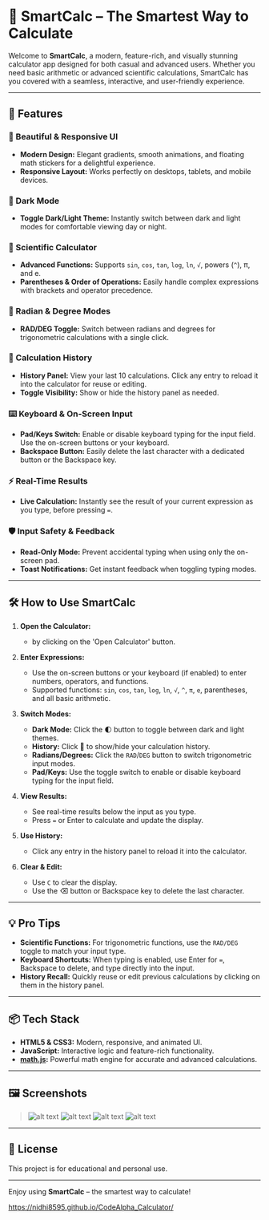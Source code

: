 # 🚀 SmartCalc – The Smartest Way to Calculate

Welcome to **SmartCalc**, a modern, feature-rich, and visually stunning calculator app designed for both casual and advanced users. Whether you need basic arithmetic or advanced scientific calculations, SmartCalc has you covered with a seamless, interactive, and user-friendly experience.

---

## 🌟 Features

### 🎨 Beautiful & Responsive UI
- **Modern Design:** Elegant gradients, smooth animations, and floating math stickers for a delightful experience.
- **Responsive Layout:** Works perfectly on desktops, tablets, and mobile devices.

### 🌙 Dark Mode
- **Toggle Dark/Light Theme:** Instantly switch between dark and light modes for comfortable viewing day or night.

### 🧮 Scientific Calculator
- **Advanced Functions:** Supports `sin`, `cos`, `tan`, `log`, `ln`, `√`, powers (`^`), π, and e.
- **Parentheses & Order of Operations:** Easily handle complex expressions with brackets and operator precedence.

### 📏 Radian & Degree Modes
- **RAD/DEG Toggle:** Switch between radians and degrees for trigonometric calculations with a single click.

### 📝 Calculation History
- **History Panel:** View your last 10 calculations. Click any entry to reload it into the calculator for reuse or editing.
- **Toggle Visibility:** Show or hide the history panel as needed.

### ⌨️ Keyboard & On-Screen Input
- **Pad/Keys Switch:** Enable or disable keyboard typing for the input field. Use the on-screen buttons or your keyboard.
- **Backspace Button:** Easily delete the last character with a dedicated button or the Backspace key.

### ⚡ Real-Time Results
- **Live Calculation:** Instantly see the result of your current expression as you type, before pressing `=`.

### 🛡️ Input Safety & Feedback
- **Read-Only Mode:** Prevent accidental typing when using only the on-screen pad.
- **Toast Notifications:** Get instant feedback when toggling typing modes.

---

## 🛠️ How to Use SmartCalc

1. **Open the Calculator:**
   - by clicking on the 'Open Calculator' button.

2. **Enter Expressions:**
   - Use the on-screen buttons or your keyboard (if enabled) to enter numbers, operators, and functions.
   - Supported functions: `sin`, `cos`, `tan`, `log`, `ln`, `√`, `^`, `π`, `e`, parentheses, and all basic arithmetic.

3. **Switch Modes:**
   - **Dark Mode:** Click the 🌓 button to toggle between dark and light themes.
   - **History:** Click 📜 to show/hide your calculation history.
   - **Radians/Degrees:** Click the `RAD`/`DEG` button to switch trigonometric input modes.
   - **Pad/Keys:** Use the toggle switch to enable or disable keyboard typing for the input field.

4. **View Results:**
   - See real-time results below the input as you type.
   - Press `=` or Enter to calculate and update the display.

5. **Use History:**
   - Click any entry in the history panel to reload it into the calculator.

6. **Clear & Edit:**
   - Use `C` to clear the display.
   - Use the ⌫ button or Backspace key to delete the last character.

---

## 💡 Pro Tips

- **Scientific Functions:** For trigonometric functions, use the `RAD/DEG` toggle to match your input type.
- **Keyboard Shortcuts:** When typing is enabled, use Enter for `=`, Backspace to delete, and type directly into the input.
- **History Recall:** Quickly reuse or edit previous calculations by clicking on them in the history panel.

---

## 📦 Tech Stack

- **HTML5 & CSS3:** Modern, responsive, and animated UI.
- **JavaScript:** Interactive logic and feature-rich functionality.
- **[math.js](https://mathjs.org/):** Powerful math engine for accurate and advanced calculations.

---

## 🖼️ Screenshots

> ![alt text](<Screenshot (75)-1.png>)
> ![alt text](<Screenshot (76).png>)
> ![alt text](<Screenshot (78).png>)
> ![alt text](<Screenshot (80).png>)

---

## 📄 License

This project is for educational and personal use.

---

Enjoy using **SmartCalc** – the smartest way to calculate!

https://nidhi8595.github.io/CodeAlpha_Calculator/